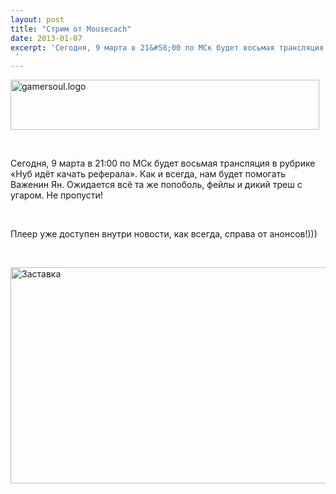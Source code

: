 ```yaml
---
layout: post
title: "Стрим от Mousecach"
date: 2013-01-07
excerpt: 'Сегодня, 9 марта в 21&#58;00 по МСк будет восьмая трансляция в рубрике «Нуб идёт качать реферала». Как и всегда, нам будет помогать Важенин Ян. Ожидается всё та же попоболь, фейлы и дикий треш с угаром. Не пропусти!
 '
---
```


<a href="http://gamersoul.ru/%d1%81%d1%82%d1%80%d0%b8%d0%bc-%d0%be%d1%82-mousecach/gamersoul-logo/" rel="attachment wp-att-951"><img class="size-full wp-image-951 aligncenter" alt="gamersoul.logo" src="http://gamersoul.ru/wp-content/uploads/2013/01/gamersoul.logo_.png" width="494" height="80" /></a>

&nbsp;

Сегодня, 9 марта в 21:00 по МСк будет восьмая трансляция в рубрике «Нуб идёт качать реферала». Как и всегда, нам будет помогать Важенин Ян. Ожидается всё та же попоболь, фейлы и дикий треш с угаром. Не пропусти!

&nbsp;

Плеер уже доступен внутри новости, как всегда, справа от анонсов!)))

&nbsp;

<a href="http://gamersoul.ru/wp-content/uploads/2013/01/Заставка.png"><img class="wp-image-952 aligncenter" alt="Заставка" src="http://gamersoul.ru/wp-content/uploads/2013/01/Заставка.png" width="614" height="346" /></a>